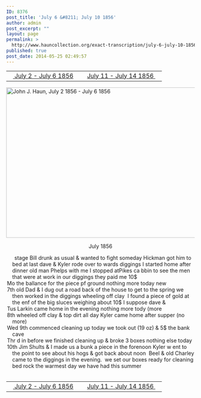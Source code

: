 ```yaml
---
ID: 8376
post_title: 'July 6 &#8211; July 10 1856'
author: admin
post_excerpt: ""
layout: page
permalink: >
  http://www.hauncollection.org/exact-transcription/july-6-july-10-1856/
published: true
post_date: 2014-05-25 02:49:57
---
```

<table style="width: 100%;" align="center">
<tbody>
<tr>
<td width="50%"><a title="July 2 – July 6 1856" href="http://www.hauncollection.org/version-2/version-ii-series-i/july-2-july-6-1856/"><img src="https://lh3.googleusercontent.com/-EFJpxxNiPNw/VqgtWBCZrMI/AAAAAAAAAFU/WfY4lPFWWkg/s800-Ic42/Soeb-Plain-Arrows-8-10px.png" alt="" width="10" height="10" /> July 2 - July 6 1856</a></td>
<td style="text-align: right;"><a title="July 11 – July 14 1856" href="http://www.hauncollection.org/version-2/version-ii-series-i/july-11-july-14-1856/"> July 11 - July 14 1856 <img src="https://lh3.googleusercontent.com/-67k0cYlpXHw/VqgtWKz1MXI/AAAAAAAAAFU/k9PW_Piyurk/s800-Ic42/Soeb-Plain-Arrows-5-10px.png" alt="" width="10" height="10" /></a></td>
</tr>
</tbody>
</table>
<a href="http://www.hauncollection.org/wp-content/uploads/John Haun/JJH_185_July 2 1856 - July 6 1856.JPG" target="_blank" rel="noopener"><img class="alignnone wp-image-2414 size-large" src="http://www.hauncollection.org/wp-content/uploads/John Haun/JJH_185_July 2 1856 - July 6 1856-1024x682.jpg" alt="John J. Haun, July 2 1856 - July 6 1856" width="604" height="402" /></a>
<p style="text-align: center;">July 1856</p>

<div style="text-indent: -1em; padding-left: 16px;"><span style="color: #ffffff;">.  </span>  stage Bill drunk as usual &amp; wanted to fight someday Hickman
got him to bed at last dave &amp; Kyler rode over to wards diggings I started
home after dinner old man Phelps with me I stopped atPikes ca
bbin to see the men that were at work in our diggings they paid me 10$</div>
<div style="text-indent: -1em; padding-left: 16px;">Mo the ballance for the piece pf ground nothing more today new</div>
<div style="text-indent: -1em; padding-left: 16px;">7th old Dad &amp; I dug out a road back of the house to get to the spring we
then worked in the diggings wheeling off clay  I found a piece of gold
at the enf of the big sluces weighing about 10$ I suppose dave &amp;</div>
<div style="text-indent: -1em; padding-left: 16px;">Tus Larkin came home in the evening nothing more tody (more</div>
<div style="text-indent: -1em; padding-left: 16px;">8th wheeled off clay &amp; top dirt all day Kyler came home after supper (no more)</div>
<div style="text-indent: -1em; padding-left: 16px;">Wed 9th commenced cleaning up today we took out (19 oz) &amp; 5$ the bank cave</div>
<div style="text-indent: -1em; padding-left: 16px;">Thr d in before we finished cleaning up &amp; broke 3 boxes nothing else today</div>
<div style="text-indent: -1em; padding-left: 16px;">10th Jim Shults &amp; I made us a bunk a piece in the forenoon Kyler w
ent to the point to see about his hogs &amp; got back about noon  Beel &amp;
old Charley came to the diggings in the evening.  we set our boxes ready
for cleaning bed rock the warmest day we have had this summer</div>
&nbsp;
<table style="width: 100%;" align="center">
<tbody>
<tr>
<td width="50%"><a title="July 2 – July 6 1856" href="http://www.hauncollection.org/version-2/version-ii-series-i/july-2-july-6-1856/"><img src="https://lh3.googleusercontent.com/-EFJpxxNiPNw/VqgtWBCZrMI/AAAAAAAAAFU/WfY4lPFWWkg/s800-Ic42/Soeb-Plain-Arrows-8-10px.png" alt="" width="10" height="10" /> July 2 - July 6 1856</a></td>
<td style="text-align: right;"><a title="July 11 – July 14 1856" href="http://www.hauncollection.org/version-2/version-ii-series-i/july-11-july-14-1856/"> July 11 - July 14 1856 <img src="https://lh3.googleusercontent.com/-67k0cYlpXHw/VqgtWKz1MXI/AAAAAAAAAFU/k9PW_Piyurk/s800-Ic42/Soeb-Plain-Arrows-5-10px.png" alt="" width="10" height="10" /></a></td>
</tr>
</tbody>
</table>